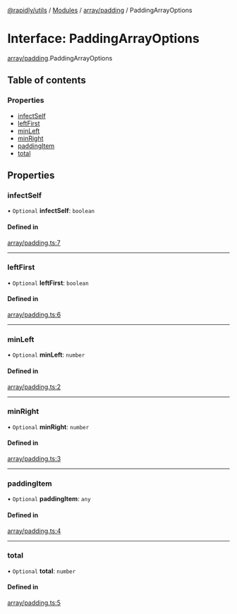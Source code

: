 [@rapidly/utils](../README.md) / [Modules](../modules.md) / [array/padding](../modules/array_padding.md) / PaddingArrayOptions

# Interface: PaddingArrayOptions

[array/padding](../modules/array_padding.md).PaddingArrayOptions

## Table of contents

### Properties

- [infectSelf](array_padding.PaddingArrayOptions.md#infectself)
- [leftFirst](array_padding.PaddingArrayOptions.md#leftfirst)
- [minLeft](array_padding.PaddingArrayOptions.md#minleft)
- [minRight](array_padding.PaddingArrayOptions.md#minright)
- [paddingItem](array_padding.PaddingArrayOptions.md#paddingitem)
- [total](array_padding.PaddingArrayOptions.md#total)

## Properties

### infectSelf

• `Optional` **infectSelf**: `boolean`

#### Defined in

[array/padding.ts:7](https://github.com/canguser/rapidly-utils/blob/4b3960b/main/array/padding.ts#L7)

___

### leftFirst

• `Optional` **leftFirst**: `boolean`

#### Defined in

[array/padding.ts:6](https://github.com/canguser/rapidly-utils/blob/4b3960b/main/array/padding.ts#L6)

___

### minLeft

• `Optional` **minLeft**: `number`

#### Defined in

[array/padding.ts:2](https://github.com/canguser/rapidly-utils/blob/4b3960b/main/array/padding.ts#L2)

___

### minRight

• `Optional` **minRight**: `number`

#### Defined in

[array/padding.ts:3](https://github.com/canguser/rapidly-utils/blob/4b3960b/main/array/padding.ts#L3)

___

### paddingItem

• `Optional` **paddingItem**: `any`

#### Defined in

[array/padding.ts:4](https://github.com/canguser/rapidly-utils/blob/4b3960b/main/array/padding.ts#L4)

___

### total

• `Optional` **total**: `number`

#### Defined in

[array/padding.ts:5](https://github.com/canguser/rapidly-utils/blob/4b3960b/main/array/padding.ts#L5)
